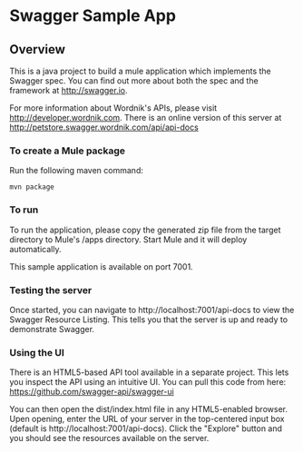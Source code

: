 # Swagger Sample App

## Overview
This is a java project to build a mule application which implements the Swagger spec.  You can find out more about both the spec and the framework at http://swagger.io.  

For more information about Wordnik's APIs, please visit http://developer.wordnik.com.  There is an online version of this server at http://petstore.swagger.wordnik.com/api/api-docs

### To create a Mule package

Run the following maven command:

```
mvn package
```

### To run 

To run the application, please copy the generated zip file from the target directory to Mule's /apps directory.
Start Mule and it will deploy automatically.

This sample application is available on port 7001.

### Testing the server
Once started, you can navigate to http://localhost:7001/api-docs to view the Swagger Resource Listing.
This tells you that the server is up and ready to demonstrate Swagger.

### Using the UI
There is an HTML5-based API tool available in a separate project.  This lets you inspect the API using an 
intuitive UI.  You can pull this code from here:  https://github.com/swagger-api/swagger-ui

You can then open the dist/index.html file in any HTML5-enabled browser.  Upen opening, enter the
URL of your server in the top-centered input box (default is http://localhost:7001/api-docs).  Click the "Explore"
button and you should see the resources available on the server.
